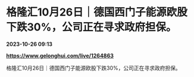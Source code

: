 # 格隆汇10月26日｜德国西门子能源欧股下跌30%，公司正在寻求政府担保。

**2023-10-26 09:13**

**https://www.gelonghui.com/live/1264863**

格隆汇10月26日｜德国西门子能源欧股下跌30%，公司正在寻求政府担保。